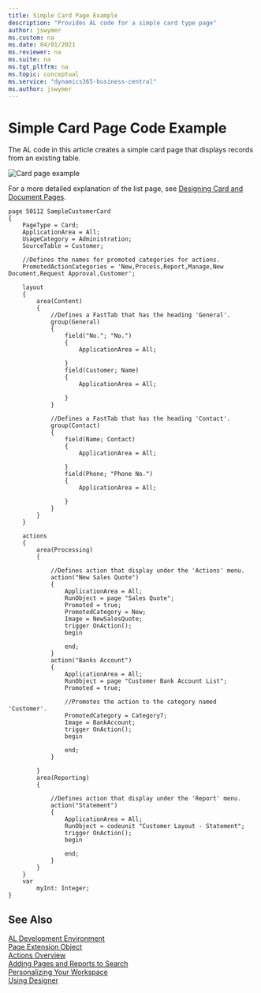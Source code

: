 ```yaml
---
title: Simple Card Page Example
description: "Provides AL code for a simple card type page"
author: jswymer
ms.custom: na
ms.date: 04/01/2021
ms.reviewer: na
ms.suite: na
ms.tgt_pltfrm: na
ms.topic: conceptual
ms.service: "dynamics365-business-central"
ms.author: jswymer
---
```


# Simple Card Page Code Example

The AL code in this article creates a simple card page that displays records from an existing table.

![Card page example](media/sample-card-page.png "[Card page example")

For a more detailed explanation of the list page, see [Designing Card and Document Pages](devenv-designing-card-pages.md).

```AL
page 50112 SampleCustomerCard
{
    PageType = Card;
    ApplicationArea = All;
    UsageCategory = Administration;
    SourceTable = Customer;

    //Defines the names for promoted categories for actions.
    PromotedActionCategories = 'New,Process,Report,Manage,New Document,Request Approval,Customer';

    layout
    {
        area(Content)
        {
            //Defines a FastTab that has the heading 'General'.
            group(General)
            {
                field("No."; "No.")
                {
                    ApplicationArea = All;

                }
                field(Customer; Name)
                {
                    ApplicationArea = All;

                }
            }

            //Defines a FastTab that has the heading 'Contact'.
            group(Contact)
            {
                field(Name; Contact)
                {
                    ApplicationArea = All;

                }
                field(Phone; "Phone No.")
                {
                    ApplicationArea = All;

                }
            }
        }
    }

    actions
    {
        area(Processing)
        {

            //Defines action that display under the 'Actions' menu.
            action("New Sales Quote")
            {
                ApplicationArea = All;
                RunObject = page "Sales Quote";
                Promoted = true;
                PromotedCategory = New;
                Image = NewSalesQuote;
                trigger OnAction();
                begin

                end;
            }
            action("Banks Account")
            {
                ApplicationArea = All;
                RunObject = page "Customer Bank Account List";
                Promoted = true;

                //Promotes the action to the category named 'Customer'.
                PromotedCategory = Category7;
                Image = BankAccount;
                trigger OnAction();
                begin

                end;
            }

        }
        area(Reporting)
        {

            //Defines action that display under the 'Report' menu.
            action("Statement")
            {
                ApplicationArea = All;
                RunObject = codeunit "Customer Layout - Statement";
                trigger OnAction();
                begin

                end;
            }
        }
    }
    var
        myInt: Integer;
}

```

## See Also
[AL Development Environment](devenv-reference-overview.md)  
[Page Extension Object](devenv-page-ext-object.md)  
[Actions Overview](devenv-actions-overview.md)  
[Adding Pages and Reports to Search](devenv-al-menusuite-functionality.md)  
[Personalizing Your Workspace](/dynamics365/business-central/ui-personalization-user)  
[Using Designer](devenv-inclient-designer.md)  